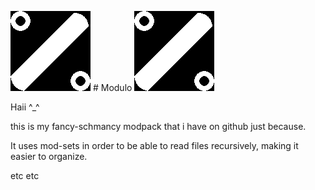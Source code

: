 <img src="Modulo-Logo.png"> # Modulo <img src="Modulo-Logo.png">

Haii ^_^<p>
this is my fancy-schmancy modpack that i have on github just because.<p>
It uses mod-sets in order to be able to read files recursively, making it easier to organize.<p>
etc etc
